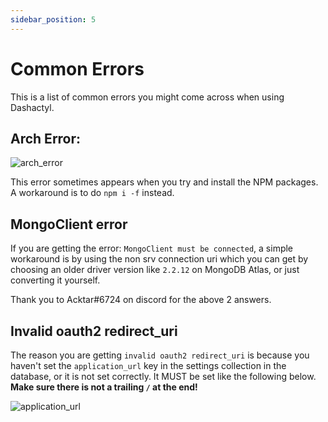 ```yaml
---
sidebar_position: 5
---
```


# Common Errors

This is a list of common errors you might come across when using Dashactyl.


## Arch Error:

![arch_error](/img/arch_error.png)

This error sometimes appears when you try and install the NPM packages. A workaround is to do `npm i -f` instead.

## MongoClient error

If you are getting the error: `MongoClient must be connected`, a simple workaround is by using the non srv connection uri which you can get by choosing an older driver version like `2.2.12` on MongoDB Atlas, or just converting it yourself.


Thank you to Acktar#6724 on discord for the above 2 answers.

## Invalid oauth2 redirect_uri

The reason you are getting `invalid oauth2 redirect_uri` is because you haven't set the `application_url` key in the settings collection in the database, or it is not set correctly. It MUST be set like the following below. __Make sure there is not a trailing `/` at the end!__

![application_url](/img/application_url.png)